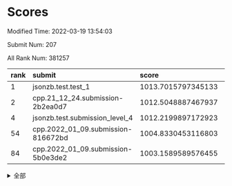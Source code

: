 # Scores

Modified Time: 2022-03-19 13:54:03

Submit Num: 207

All Rank Num: 381257

| rank |               submit               |       score        |       sigma        | pk_num |
| :--- | :--------------------------------- | :----------------- | :----------------- | :----- |
| 1    | jsonzb.test.test_1                 | 1013.7015797345133 | 0.805326558473588  | 7368   |
| 2    | cpp.21_12_24.submission-2b2ea0d7   | 1012.5048887467937 | 0.8087351184734818 | 7363   |
| 4    | jsonzb.test.submission_level_4     | 1012.2199897172923 | 0.7912263470725229 | 7364   |
| 54   | cpp.2022_01_09.submission-816672bd | 1004.8330453116803 | 0.7153484926064212 | 7368   |
| 84   | cpp.2022_01_09.submission-5b0e3de2 | 1003.1589589576455 | 0.7014302632677107 | 7372   |


<details>
<summary>全部</summary>

| rank |                 submit                 |       score        |       sigma        | pk_num |
| :--- | :------------------------------------- | :----------------- | :----------------- | :----- |
| 1    | jsonzb.test.test_1                     | 1013.7015797345133 | 0.805326558473588  | 7368   |
| 2    | cpp.21_12_24.submission-2b2ea0d7       | 1012.5048887467937 | 0.8087351184734818 | 7363   |
| 3    | gobigger.level_3.submission_level_3_40 | 1012.3726423779334 | 0.7744424812453068 | 7365   |
| 4    | jsonzb.test.submission_level_4         | 1012.2199897172923 | 0.7912263470725229 | 7364   |
| 5    | gobigger.level_3.submission_level_3_37 | 1011.9410268462588 | 0.7766453703855043 | 7366   |
| 6    | gobigger.level_3.submission_level_3_15 | 1011.7800767276917 | 0.7672733719890771 | 7370   |
| 7    | gobigger.level_3.submission_level_3_29 | 1011.6016508091424 | 0.7965624702592778 | 7365   |
| 8    | gobigger.level_3.submission_level_3_5  | 1011.4533150550691 | 0.7820217206222816 | 7367   |
| 9    | gobigger.level_3.submission_level_3_46 | 1011.4429068365877 | 0.7775084560858023 | 7367   |
| 10   | gobigger.level_3.submission_level_3_18 | 1011.3818011933009 | 0.7771825833970237 | 7362   |
| 11   | gobigger.level_3.submission_level_3_41 | 1011.2524518269739 | 0.7536515843869874 | 7362   |
| 12   | gobigger.level_3.submission_level_3_33 | 1011.1599133849887 | 0.7836230872227644 | 7367   |
| 13   | gobigger.level_3.submission_level_3_44 | 1010.9683378562659 | 0.763694507224109  | 7366   |
| 14   | gobigger.level_3.submission_level_3_17 | 1010.8681567713187 | 0.7771848036424915 | 7368   |
| 15   | gobigger.level_3.submission_level_3_25 | 1010.8281236071155 | 0.7480179488135392 | 7365   |
| 16   | gobigger.level_3.submission_level_3_39 | 1010.6804750352621 | 0.7591090914420077 | 7372   |
| 17   | gobigger.level_3.submission_level_3_2  | 1010.6678441848741 | 0.7613971161504934 | 7362   |
| 18   | gobigger.level_3.submission_level_3_42 | 1010.6258508909747 | 0.7585494948980356 | 7365   |
| 19   | gobigger.level_3.submission_level_3_31 | 1010.5206312792006 | 0.7590216640602256 | 7364   |
| 20   | gobigger.level_3.submission_level_3_27 | 1010.4896794737522 | 0.7679902909387334 | 7369   |
| 21   | gobigger.level_3.submission_level_3_21 | 1010.4698171007116 | 0.7747803313343979 | 7371   |
| 22   | gobigger.level_3.submission_level_3_10 | 1010.4533667817853 | 0.7867630751204384 | 7361   |
| 23   | gobigger.level_3.submission_level_3_34 | 1010.4230042848098 | 0.7584798726817797 | 7374   |
| 24   | gobigger.level_3.submission_level_3_24 | 1010.3594923459518 | 0.7750021161455459 | 7366   |
| 25   | gobigger.level_3.submission_level_3_3  | 1010.3445629417779 | 0.7674419195367067 | 7361   |
| 26   | gobigger.level_3.submission_level_3_36 | 1010.1798787644942 | 0.7811904605999074 | 7364   |
| 27   | gobigger.level_3.submission_level_3_28 | 1010.176127602383  | 0.7548462940621912 | 7370   |
| 28   | gobigger.level_3.submission_level_3_6  | 1010.1326779389403 | 0.7587323409115854 | 7368   |
| 29   | gobigger.level_3.submission_level_3_19 | 1010.112566277738  | 0.7510767612797934 | 7365   |
| 30   | gobigger.level_3.submission_level_3_0  | 1010.0713951968623 | 0.7633898749312056 | 7362   |
| 31   | gobigger.level_3.submission_level_3_8  | 1010.0226083418297 | 0.7667560618752439 | 7372   |
| 32   | gobigger.level_3.submission_level_3_43 | 1009.9859788878972 | 0.7491893654863254 | 7371   |
| 33   | gobigger.level_3.submission_level_3_14 | 1009.9489169202063 | 0.7687169271575869 | 7363   |
| 34   | gobigger.level_3.submission_level_3_22 | 1009.8847168227022 | 0.7620968790509155 | 7365   |
| 35   | gobigger.level_3.submission_level_3_11 | 1009.8824491071291 | 0.755438217470107  | 7366   |
| 36   | gobigger.level_3.submission_level_3_4  | 1009.8364363091806 | 0.7593237721790832 | 7366   |
| 37   | gobigger.level_3.submission_level_3_9  | 1009.8142030289115 | 0.7580609694259034 | 7365   |
| 38   | gobigger.level_3.submission_level_3_26 | 1009.8131631476454 | 0.7795798660192519 | 7366   |
| 39   | gobigger.level_3.submission_level_3_7  | 1009.7656106261192 | 0.7477237187726963 | 7369   |
| 40   | gobigger.level_3.submission_level_3_48 | 1009.7392111931416 | 0.7667983842830703 | 7366   |
| 41   | gobigger.level_3.submission_level_3_23 | 1009.6868333721753 | 0.768159717245155  | 7366   |
| 42   | gobigger.level_3.submission_level_3_38 | 1009.6386582376197 | 0.7668453831788482 | 7368   |
| 43   | gobigger.level_3.submission_level_3_20 | 1009.631291091109  | 0.7522916755055586 | 7367   |
| 44   | gobigger.level_3.submission_level_3_12 | 1009.5567327569184 | 0.7571134120372695 | 7370   |
| 45   | gobigger.level_3.submission_level_3_30 | 1009.5179114033912 | 0.7509254365925038 | 7369   |
| 46   | gobigger.level_3.submission_level_3_1  | 1009.4760374420498 | 0.7848777071944391 | 7368   |
| 47   | gobigger.level_3.submission_level_3_45 | 1009.4282335760378 | 0.7382397873487905 | 7369   |
| 48   | gobigger.level_3.submission_level_3_16 | 1009.300629759464  | 0.7761348515060454 | 7365   |
| 49   | gobigger.level_3.submission_level_3_49 | 1009.0372074161425 | 0.7462886290637236 | 7370   |
| 50   | gobigger.level_3.submission_level_3_32 | 1008.961751939053  | 0.7624456200749097 | 7365   |
| 51   | gobigger.level_3.submission_level_3_47 | 1008.7508554971777 | 0.7675650421255974 | 7368   |
| 52   | gobigger.level_3.submission_level_3_35 | 1008.4854132604909 | 0.7530001409005205 | 7366   |
| 53   | gobigger.level_3.submission_level_3_13 | 1008.4694130167005 | 0.7206741083512455 | 7369   |
| 54   | cpp.2022_01_09.submission-816672bd     | 1004.8330453116803 | 0.7153484926064212 | 7368   |
| 55   | gobigger.level_1.submission_level_1_5  | 1004.8281868557862 | 0.7215929425690848 | 7361   |
| 56   | gobigger.level_1.submission_level_1_43 | 1004.7507447522066 | 0.7063859284048529 | 7372   |
| 57   | gobigger.level_1.submission_level_1_34 | 1004.7281085284909 | 0.7405464696646822 | 7369   |
| 58   | gobigger.level_1.submission_level_1_28 | 1004.6595706977275 | 0.7316022406568597 | 7365   |
| 59   | gobigger.level_1.submission_level_1_3  | 1004.5509748754885 | 0.7158051309023705 | 7368   |
| 60   | gobigger.level_1.submission_level_1_26 | 1004.3467945626106 | 0.7274365719548159 | 7372   |
| 61   | gobigger.level_1.submission_level_1_49 | 1004.2706857149193 | 0.7063486822632157 | 7366   |
| 62   | gobigger.level_1.submission_level_1_25 | 1004.1357038378613 | 0.7204412866958867 | 7366   |
| 63   | gobigger.level_1.submission_level_1_46 | 1004.0171070180849 | 0.7136957919161276 | 7362   |
| 64   | gobigger.level_1.submission_level_1_9  | 1003.9661072085315 | 0.7193841263459491 | 7366   |
| 65   | gobigger.level_1.submission_level_1_22 | 1003.896857556425  | 0.7135096887927912 | 7367   |
| 66   | gobigger.level_1.submission_level_1_32 | 1003.8009951795208 | 0.714473159316563  | 7368   |
| 67   | gobigger.level_1.submission_level_1_35 | 1003.7867681859817 | 0.7182356238033261 | 7366   |
| 68   | gobigger.level_1.submission_level_1_8  | 1003.686322327395  | 0.7125004017163159 | 7367   |
| 69   | gobigger.level_1.submission_level_1_36 | 1003.6850165727425 | 0.7260794278197118 | 7364   |
| 70   | gobigger.level_1.submission_level_1_40 | 1003.6206681757919 | 0.7240592154439801 | 7365   |
| 71   | gobigger.level_1.submission_level_1_19 | 1003.6186729489592 | 0.7290174352960112 | 7368   |
| 72   | gobigger.level_1.submission_level_1_37 | 1003.5472797684557 | 0.705393749737254  | 7367   |
| 73   | gobigger.level_1.submission_level_1_7  | 1003.5396263598775 | 0.7180306157827111 | 7368   |
| 74   | gobigger.level_1.submission_level_1_16 | 1003.4701115953744 | 0.7276728218800582 | 7372   |
| 75   | gobigger.level_1.submission_level_1_45 | 1003.3629201622045 | 0.7159147152125334 | 7373   |
| 76   | gobigger.level_1.submission_level_1_14 | 1003.3454559289887 | 0.7129963896692756 | 7366   |
| 77   | gobigger.level_1.submission_level_1_1  | 1003.2976391328926 | 0.7263036032014235 | 7370   |
| 78   | gobigger.level_1.submission_level_1_38 | 1003.2971679568074 | 0.7151052568233297 | 7361   |
| 79   | gobigger.level_1.submission_level_1_27 | 1003.2913092424432 | 0.7119307241829401 | 7366   |
| 80   | gobigger.level_1.submission_level_1_29 | 1003.2865950147276 | 0.7208872598954075 | 7366   |
| 81   | gobigger.level_1.submission_level_1_44 | 1003.2473549665409 | 0.7267327717486577 | 7370   |
| 82   | gobigger.level_1.submission_level_1_17 | 1003.207877038655  | 0.7159537006383189 | 7371   |
| 83   | gobigger.level_1.submission_level_1_39 | 1003.178798305298  | 0.7263456902174409 | 7366   |
| 84   | cpp.2022_01_09.submission-5b0e3de2     | 1003.1589589576455 | 0.7014302632677107 | 7372   |
| 85   | gobigger.level_1.submission_level_1_20 | 1003.1551041105766 | 0.7123875696052089 | 7368   |
| 86   | gobigger.level_1.submission_level_1_18 | 1003.0936643087442 | 0.7225657071059213 | 7367   |
| 87   | gobigger.level_1.submission_level_1_24 | 1003.0578532838281 | 0.7244699666518929 | 7363   |
| 88   | gobigger.level_1.submission_level_1_13 | 1002.9974965441138 | 0.7247391857907773 | 7367   |
| 89   | gobigger.level_1.submission_level_1_10 | 1002.9699003927651 | 0.7267612836357256 | 7363   |
| 90   | gobigger.level_1.submission_level_1_6  | 1002.8693777456822 | 0.7211973488503903 | 7367   |
| 91   | gobigger.level_1.submission_level_1_21 | 1002.8605094708968 | 0.7221458605337546 | 7370   |
| 92   | gobigger.level_1.submission_level_1_23 | 1002.816554910561  | 0.729952594436173  | 7368   |
| 93   | gobigger.level_1.submission_level_1_33 | 1002.800080953156  | 0.7164946714463468 | 7369   |
| 94   | gobigger.level_1.submission_level_1_48 | 1002.7014867634928 | 0.712127498048533  | 7370   |
| 95   | gobigger.level_1.submission_level_1_15 | 1002.5741202830585 | 0.7258126063160567 | 7368   |
| 96   | gobigger.level_1.submission_level_1_12 | 1002.5697473419873 | 0.725853091933677  | 7363   |
| 97   | gobigger.level_1.submission_level_1_31 | 1002.5532287071761 | 0.7126318300207649 | 7369   |
| 98   | gobigger.level_1.submission_level_1_2  | 1002.534347903767  | 0.7246299615026417 | 7369   |
| 99   | gobigger.level_1.submission_level_1_47 | 1002.5081536164943 | 0.709031838157225  | 7372   |
| 100  | gobigger.level_1.submission_level_1_11 | 1002.4292683068588 | 0.713777599695726  | 7371   |
| 101  | gobigger.level_1.submission_level_1_42 | 1002.3195832916722 | 0.7091454083558844 | 7364   |
| 102  | gobigger.level_1.submission_level_1_4  | 1002.1998804082382 | 0.7055557545371505 | 7367   |
| 103  | gobigger.level_1.submission_level_1_0  | 1002.0733129056817 | 0.7197277275359776 | 7368   |
| 104  | gobigger.level_1.submission_level_1_30 | 1001.8958326123048 | 0.7125830975171332 | 7370   |
| 105  | gobigger.level_1.submission_level_1_41 | 1001.8094219529233 | 0.7182048264761458 | 7371   |
| 106  | gobigger.random.submission_random_8    | 997.7038240700086  | 0.7066638976092909 | 7373   |
| 107  | gobigger.random.submission_random_3    | 997.5926699179078  | 0.7120294713549417 | 7369   |
| 108  | gobigger.random.submission_random_2    | 997.3059248696225  | 0.7108703735102485 | 7369   |
| 109  | gobigger.random.submission_random_5    | 997.1364005948769  | 0.7111633325226446 | 7368   |
| 110  | gobigger.random.submission_random_0    | 996.97103149682    | 0.7099131204925297 | 7369   |
| 111  | gobigger.random.submission_random_28   | 996.7878988657566  | 0.7049788582923229 | 7371   |
| 112  | gobigger.random.submission_random_36   | 996.7252158938767  | 0.6941603596552165 | 7368   |
| 113  | gobigger.random.submission_random_12   | 996.7052328708729  | 0.7123874251358863 | 7360   |
| 114  | gobigger.random.submission_random_31   | 996.5156821304016  | 0.7092039116509404 | 7373   |
| 115  | gobigger.random.submission_random_46   | 996.4284376601478  | 0.727852980299923  | 7364   |
| 116  | gobigger.random.submission_random_16   | 996.4113804202101  | 0.7072355630045959 | 7371   |
| 117  | gobigger.random.submission_random_27   | 996.4033207191432  | 0.7176921715353246 | 7364   |
| 118  | gobigger.random.submission_random_26   | 996.333215330693   | 0.712514956099344  | 7366   |
| 119  | gobigger.random.submission_random_23   | 996.2010633935895  | 0.719581818264653  | 7365   |
| 120  | gobigger.random.submission_random_42   | 996.1796527540623  | 0.7225625086944746 | 7370   |
| 121  | gobigger.random.submission_random_43   | 996.1546087205521  | 0.7121931474001948 | 7369   |
| 122  | gobigger.random.submission_random_22   | 996.0827980939494  | 0.7025625392078065 | 7367   |
| 123  | gobigger.random.submission_random_47   | 996.0077250640682  | 0.7009736018276908 | 7369   |
| 124  | gobigger.random.submission_random_39   | 996.003402070412   | 0.7063728497376968 | 7367   |
| 125  | gobigger.random.submission_random_49   | 995.9681035353757  | 0.6994229566446715 | 7360   |
| 126  | gobigger.random.submission_random_30   | 995.930713634423   | 0.7053157110532419 | 7368   |
| 127  | gobigger.random.submission_random_13   | 995.9192250801508  | 0.7189040928069069 | 7366   |
| 128  | gobigger.random.submission_random_48   | 995.8701519979919  | 0.7089345901360511 | 7367   |
| 129  | gobigger.random.submission_random_15   | 995.8549694608516  | 0.7243095050014073 | 7367   |
| 130  | gobigger.random.submission_random_33   | 995.8316257927921  | 0.7062375663975405 | 7371   |
| 131  | gobigger.random.submission_random_37   | 995.830220426021   | 0.7209889842965347 | 7369   |
| 132  | gobigger.random.submission_random_40   | 995.8097848641748  | 0.7089590076466967 | 7370   |
| 133  | gobigger.random.submission_random_41   | 995.7925397081541  | 0.7030563811619243 | 7367   |
| 134  | gobigger.random.submission_random_9    | 995.7887923371908  | 0.7146284802743422 | 7362   |
| 135  | gobigger.random.submission_random_17   | 995.7845828204595  | 0.7138205837333224 | 7361   |
| 136  | gobigger.random.submission_random_1    | 995.7177086003439  | 0.711542461143825  | 7371   |
| 137  | gobigger.random.submission_random_35   | 995.7147173020761  | 0.7108424449793928 | 7367   |
| 138  | gobigger.random.submission_random_32   | 995.7039135190863  | 0.7160060323129422 | 7362   |
| 139  | gobigger.random.submission_random_11   | 995.638553307842   | 0.7005269048261129 | 7369   |
| 140  | gobigger.random.submission_random_10   | 995.6101738811029  | 0.7127502276896118 | 7371   |
| 141  | gobigger.random.submission_random_44   | 995.6055115376587  | 0.7203453557586007 | 7371   |
| 142  | gobigger.random.submission_random_24   | 995.5536044604745  | 0.7141879135822364 | 7368   |
| 143  | gobigger.random.submission_random_18   | 995.5386399115373  | 0.7126269485278343 | 7368   |
| 144  | gobigger.random.submission_random_25   | 995.5032024579014  | 0.7125342230520925 | 7368   |
| 145  | gobigger.random.submission_random_7    | 995.4843799784394  | 0.7060254125708181 | 7361   |
| 146  | gobigger.random.submission_random_45   | 995.4597891992898  | 0.7197520811847291 | 7367   |
| 147  | gobigger.random.submission_random_34   | 995.3338383886062  | 0.7141261566495458 | 7369   |
| 148  | gobigger.random.submission_random_6    | 995.2275317477249  | 0.7148175553697907 | 7368   |
| 149  | gobigger.random.submission_random_14   | 995.201392411954   | 0.705020094703511  | 7368   |
| 150  | gobigger.random.submission_random_20   | 995.1590466330837  | 0.7134519761717327 | 7372   |
| 151  | gobigger.random.submission_random_38   | 995.0349784167121  | 0.7249473301235924 | 7370   |
| 152  | gobigger.random.submission_random_4    | 995.0109677538267  | 0.7252118880883038 | 7368   |
| 153  | gobigger.random.submission_random_21   | 994.9971795852116  | 0.7079743011619447 | 7365   |
| 154  | gobigger.random.submission_random_19   | 994.7948176419416  | 0.7311091330144186 | 7370   |
| 155  | gobigger.random.submission_random_29   | 994.3784763846398  | 0.7098127570887789 | 7367   |
| 156  | gobigger.level_2.submission_level_2_5  | 993.521776594621   | 0.7245987867322862 | 7365   |
| 157  | gobigger.level_2.submission_level_2_28 | 993.4568841447341  | 0.7348110841410588 | 7371   |
| 158  | gobigger.level_2.submission_level_2_11 | 993.3378461289954  | 0.7279318189678038 | 7365   |
| 159  | gobigger.level_2.submission_level_2_29 | 993.1902342422572  | 0.7349232481006196 | 7370   |
| 160  | gobigger.level_2.submission_level_2_22 | 993.1609888545465  | 0.7406528297430596 | 7374   |
| 161  | gobigger.level_2.submission_level_2_6  | 993.0545882708135  | 0.73992028014672   | 7363   |
| 162  | gobigger.level_2.submission_level_2_49 | 993.0524278755759  | 0.7627656522329598 | 7368   |
| 163  | gobigger.level_2.submission_level_2_10 | 992.931814668225   | 0.7194331461104674 | 7366   |
| 164  | gobigger.level_2.submission_level_2_41 | 992.7653984948249  | 0.7488362956633917 | 7366   |
| 165  | gobigger.level_2.submission_level_2_7  | 992.6251572244829  | 0.7467673080259772 | 7364   |
| 166  | gobigger.level_2.submission_level_2_46 | 992.5641104261447  | 0.7554468153801974 | 7367   |
| 167  | gobigger.level_2.submission_level_2_19 | 992.5114743285842  | 0.742035655703687  | 7369   |
| 168  | gobigger.level_2.submission_level_2_32 | 992.5046216559895  | 0.7393841579852816 | 7362   |
| 169  | gobigger.level_2.submission_level_2_25 | 992.4380852903017  | 0.7474146264537116 | 7368   |
| 170  | gobigger.level_2.submission_level_2_15 | 992.414801623629   | 0.7478265693940674 | 7373   |
| 171  | gobigger.level_2.submission_level_2_45 | 992.3974795045807  | 0.7443729423645256 | 7374   |
| 172  | gobigger.level_2.submission_level_2_26 | 992.3827508145315  | 0.7259534548121775 | 7364   |
| 173  | gobigger.level_2.submission_level_2_37 | 992.3310255588547  | 0.7457719678761756 | 7363   |
| 174  | gobigger.level_2.submission_level_2_38 | 992.2792934725347  | 0.7473886555460276 | 7372   |
| 175  | gobigger.level_2.submission_level_2_43 | 992.2105216757857  | 0.7524822118109908 | 7372   |
| 176  | gobigger.level_2.submission_level_2_4  | 992.1878279279715  | 0.7280588792015937 | 7365   |
| 177  | gobigger.level_2.submission_level_2_34 | 992.1225892078814  | 0.7326447210767363 | 7364   |
| 178  | gobigger.level_2.submission_level_2_31 | 992.1166700076462  | 0.7405585990407111 | 7368   |
| 179  | gobigger.level_2.submission_level_2_39 | 992.1093671829941  | 0.7338897429093353 | 7366   |
| 180  | gobigger.level_2.submission_level_2_44 | 992.0255926868612  | 0.754083661510891  | 7367   |
| 181  | gobigger.level_2.submission_level_2_40 | 991.9167101673552  | 0.7508447105317977 | 7369   |
| 182  | gobigger.level_2.submission_level_2_14 | 991.8641638923428  | 0.7475017528851619 | 7371   |
| 183  | gobigger.level_2.submission_level_2_13 | 991.8521659167936  | 0.7593694123874023 | 7363   |
| 184  | gobigger.level_2.submission_level_2_0  | 991.841513399494   | 0.7437388848081795 | 7367   |
| 185  | gobigger.level_2.submission_level_2_2  | 991.761475915295   | 0.7328713880911882 | 7373   |
| 186  | gobigger.level_2.submission_level_2_42 | 991.7448249237864  | 0.7364556945093478 | 7370   |
| 187  | gobigger.level_2.submission_level_2_24 | 991.6841493390693  | 0.7511611143517909 | 7377   |
| 188  | gobigger.level_2.submission_level_2_27 | 991.6618308611088  | 0.7418939588106899 | 7364   |
| 189  | gobigger.level_2.submission_level_2_3  | 991.588816005029   | 0.7207559469662095 | 7361   |
| 190  | gobigger.level_2.submission_level_2_9  | 991.3650698087137  | 0.7592416067831053 | 7362   |
| 191  | gobigger.level_2.submission_level_2_8  | 991.2912554602383  | 0.7507742791325056 | 7367   |
| 192  | gobigger.level_2.submission_level_2_35 | 991.2539189550884  | 0.7627249345575202 | 7363   |
| 193  | gobigger.level_2.submission_level_2_18 | 991.245926348219   | 0.7648473617937367 | 7363   |
| 194  | gobigger.level_2.submission_level_2_47 | 991.2314269423172  | 0.7588211439167747 | 7369   |
| 195  | gobigger.level_2.submission_level_2_17 | 991.2282733698256  | 0.7614257411993838 | 7366   |
| 196  | gobigger.level_2.submission_level_2_36 | 991.1714718385831  | 0.7585299010636947 | 7372   |
| 197  | gobigger.level_2.submission_level_2_20 | 991.1041965431839  | 0.7456282966440267 | 7368   |
| 198  | gobigger.level_2.submission_level_2_33 | 991.0752264229317  | 0.7589131669903887 | 7368   |
| 199  | gobigger.level_2.submission_level_2_1  | 991.0550129871629  | 0.7450576487870639 | 7372   |
| 200  | gobigger.level_2.submission_level_2_48 | 990.9431934701848  | 0.7659734996455403 | 7375   |
| 201  | gobigger.level_2.submission_level_2_30 | 990.8164530449491  | 0.7613856974134361 | 7369   |
| 202  | gobigger.level_2.submission_level_2_16 | 990.8114825545789  | 0.7718668776877615 | 7366   |
| 203  | gobigger.level_2.submission_level_2_23 | 990.8000164598723  | 0.7671656239316542 | 7367   |
| 204  | gobigger.level_2.submission_level_2_21 | 990.6583591862903  | 0.7731429374493648 | 7366   |
| 205  | gobigger.level_2.submission_level_2_12 | 990.5353067350129  | 0.7565774636580992 | 7360   |
| 206  | gobigger.none.submission_none_0        | 977.6627338686926  | 1.3017513476850449 | 7365   |
| 207  | gobigger.none.submission_none_1        | 975.1812002453219  | 1.5499830120484772 | 7372   |

</details>